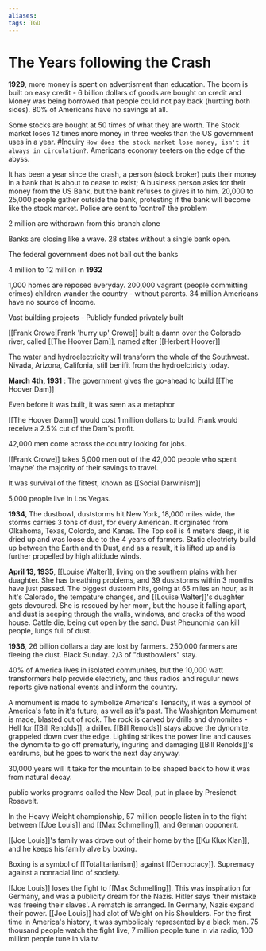 ```yaml
---
aliases:
tags: TGD
---
```

# The Years following the Crash

**1929**, more money is spent on advertisment than education. The boom is built on easy credit - 6 billion dollars of goods are bought on credit and Money was being borrowed that people could not pay back (hurtting both sides). 80% of Americans have no savings at all.

Some stocks are bought at 50 times of what they are worth. The Stock market loses 12 times more money in three weeks than the US government uses in a year. #Inquiry `How does the stock market lose money, isn't it always in circulation?`. Americans economy teeters on the edge of the abyss.

It has been a year since the crash, a person (stock broker) puts their money in a bank that is about to cease to exist; A business person asks for their money from the US Bank, but the bank refuses to gives it to him.
20,000 to 25,000 people gather outside the bank, protesting if the bank will become like the stock market. Police are sent to 'control' the problem

2 million are withdrawn from this branch alone

Banks are closing like a wave.
28 states without a single bank open.

The federal government does not bail out the banks 

4 million to 12 million in **1932**

1,000 homes are reposed everyday.
200,000 vagrant (people committing crimes) children wander the country - without parents.
34 million Americans have no source of Income.

Vast building projects - Publicly funded privately built

[[Frank Crowe|Frank 'hurry up' Crowe]] built a damn over the Colorado river, called [[The Hoover Dam]], named after [[Herbert Hoover]]

The water and hydroelectricity will transform the whole of the Southwest.
Nivada, Arizona, Califonia, still benifit from the hydroelctricty today.

**March 4th, 1931** : The government gives the go-ahead to build [[The Hoover Dam]]

Even before it was built, it was seen as a metaphor

[[The Hoover Damn]] would cost 1 million dollars to build.
Frank would receive a 2.5% cut of the Dam's profit. 

42,000 men come across the country looking for jobs.

[[Frank Crowe]] takes 5,000 men out of the 42,000 people who spent 'maybe' the majority of their savings to travel.

It was survival of the fittest, known as [[Social Darwinism]]


5,000 people live in Los Vegas.


**1934**, The dustbowl,
duststorms hit New York, 18,000 miles wide, the storms carries 3 tons of dust, for every American.
It orginated from Olkahoma, Texas, Colordo, and Kanas. The Top soil is 4 meters deep, it is dried up and was loose due to the 4 years of farmers. Static electricty build up between the Earth and th Dust, and as a result, it is lifted up and is further propelled by high altidude winds.

**April 13, 1935**, [[Louise Walter]], living on the southern plains with her duaghter. She has breathing problems, and 39 duststorms within 3 months have just passed. The biggest dustorm hits, going at 65 miles an hour, as it hit's Calorado, the tempature changes, and [[Louise Walter]]'s duaghter gets devoured. She is rescued by her mom, but the house it falling apart, and dust is seeping through the walls, windows, and cracks of the wood house. Cattle die, being cut open by the sand. Dust Pheunomia can kill people, lungs full of dust.

**1936**, 26 billion dollars a day are lost by farmers.
250,000 farmers are fleeing the dust. Black Sunday. 2/3 of "dustbowlers" stay.

40% of America lives in isolated communites, but the 10,000 watt transformers help provide electricty, and thus radios and regulur news reports give national events and inform the country.

A momument is made to symbolize America's Tenacity, it was a symbol of America's fate in it's future, as well as it's past. The Washignton Momument is made, blasted out of rock. The rock is carved by drills and dynomites - Hell for [[Bill Renolds]], a driller. [[Bill Renolds]] stays above the dynomite, grappeled down over the edge. Lighting strikes the power line and causes the dynomite to go off prematurly, inguring and damaging [[Bill Renolds]]'s eardrums, but he goes to work the next day anyway.

30,000 years will it take for the mountain to be shaped back to how it was from natural decay.

public works programs called the New Deal, put in place by Presiendt Rosevelt.

In the Heavy Weight championship, 57 million people listen in to the fight between [[Joe Louis]] and [[Max Schmelling]], and German opponent.

[[Joe Louis]]'s family was drove out of their home by the [[Ku Klux Klan]], and he keeps his family alve by boxing. 

Boxing is a symbol of [[Totalitarianism]] against [[Democracy]]. Supremacy against a nonracial lind of society.

[[Joe Louis]] loses the fight to [[Max Schmelling]]. This was inspiration for Germany, and was a publicity dream for the Nazis. Hitler says 'their mistake was freeing their slaves'. A rematch is arranged. In Germany, Nazis expand their power. [[Joe Louis]] had alot of Weight on his Shoulders. For the first time in America's history, it was symbolicaly represented by a black man.
75 thousand people watch the fight live, 7 million people tune in via radio, 100 million people tune in via tv.

